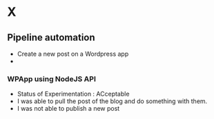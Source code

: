 # X

## Pipeline automation
* Create a new post on a Wordpress app
* 


### WPApp using NodeJS API
* Status of Experimentation : ACceptable
* I was able to pull the post of the blog and do something with them.
* I was not able to publish a new post


